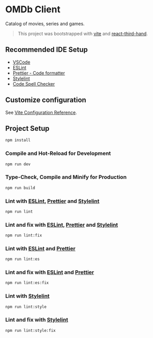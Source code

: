 # OMDb Client

Catalog of movies, series and games.

> This project was bootstrapped with [vite](https://github.com/vitejs/vite) and [react-third-hand](https://github.com/YaroslavWeb/react-third-hand).

## Recommended IDE Setup

- [VSCode](https://code.visualstudio.com/)
- [ESLint](https://marketplace.visualstudio.com/items?itemName=dbaeumer.vscode-eslint)
- [Prettier - Code formatter](https://marketplace.visualstudio.com/items?itemName=esbenp.prettier-vscode)
- [Stylelint](https://marketplace.visualstudio.com/items?itemName=stylelint.vscode-stylelint)
- [Code Spell Checker](https://marketplace.visualstudio.com/items?itemName=streetsidesoftware.code-spell-checker)

## Customize configuration

See [Vite Configuration Reference](https://vitejs.dev/config/).

## Project Setup

```sh
npm install
```

### Compile and Hot-Reload for Development

```sh
npm run dev
```

### Type-Check, Compile and Minify for Production

```sh
npm run build
```

### Lint with [ESLint](https://eslint.org/), [Prettier](https://prettier.io/) and [Stylelint](https://stylelint.io/)

```sh
npm run lint
```

### Lint and fix with [ESLint](https://eslint.org/), [Prettier](https://prettier.io/) and [Stylelint](https://stylelint.io/)

```sh
npm run lint:fix
```

### Lint with [ESLint](https://eslint.org/) and [Prettier](https://prettier.io/)

```sh
npm run lint:es
```

### Lint and fix with [ESLint](https://eslint.org/) and [Prettier](https://prettier.io/)

```sh
npm run lint:es:fix
```

### Lint with [Stylelint](https://stylelint.io/)

```sh
npm run lint:style
```

### Lint and fix with [Stylelint](https://stylelint.io/)

```sh
npm run lint:style:fix
```
